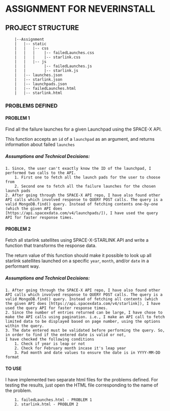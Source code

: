 # ASSIGNMENT FOR NEVERINSTALL

## PROJECT STRUCTURE
```
	|--Assignment
	|	|-- static
	|	|	|-- css
	|	|	|    |-- failedLaunches.css
	|	|	|    |-- starlink.css
	|	|	|-- js
	|	|	     |-- failedLaunches.js
	|	|	     |-- starlink.js
	|	|-- launches.json
	|	|-- starlink.json
	|	|-- launchpads.json
	|	|-- failedLaunches.html
	|	|-- starlink.html
```

### PROBLEMS DEFINED
#### PROBLEM 1
Find all the failure launches for a given Launchpad using the SPACE-X API.

This function accepts an `id` of a `launchpad` as an argument, and returns information about failed `launches`

##### Assumptions and Technical Decisions:
```
1. Since, the user can't exactly know the ID of the launchpad, I performed two calls to the API.
	1. First one to fetch all the launch pads for the user to choose from
	2. Second one to fetch all the failure launches for the chosen launch pads
2. After going through the SPACE-X API repo, I have also found other API calls which involved response to QUERY POST calls. The query is a valid MongoDB.find() query. Instead of fetching contents one-by-one (which the given API does [https://api.spacexdata.com/v4/launchpads/]), I have used the query API for faster response times.
```

#### PROBLEM 2
Fetch all starlink satellites using SPACE-X-STARLINK API and write a function that transforms the response data.

The return value of this function should make it possible to look up all starlink satellites launched on a specific `year`, `month`, and/or `date` in a performant way.

##### Assumptions and Technical Decisions:
```
1. After going through the SPACE-X API repo, I have also found other API calls which involved response to QUERY POST calls. The query is a valid MongoDB.find() query. Instead of fetching all contents (which the given API does [https://api.spacexdata.com/v4/starlink]), I have used the query API for faster response times.
2. Since the number of entries returned can be large, I have chose to make the API calls using pagination. i.e., I make an API call to fetch limited data to be displayed based on page number, using the options within the query.
3. The date entered must be validated before performing the query. So, in order to find if the entered date is valid or not, 
I have checked the following conditions
	1. Check if year is leap or not
	2. Check for February month incase it's leap year
	3. Pad month and date values to ensure the date is in YYYY-MM-DD format
```
#### TO USE
I have implemented two separate html files for the problems defined. For testing the results, just open the HTML file corresponding to the name of the problem.
```
	1. failedLaunches.html - PROBLEM 1
	2. starlink.html - PROBLEM 2
```
